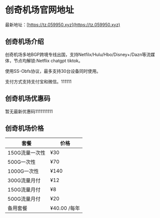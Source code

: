 # 创奇机场官网地址

最新地址：[https://tz.059950.xyz](https://tz.059950.xyz)

## 创奇机场介绍

创奇机场多地BGP跨境专线出国，支持Netfilx/Hulu/Hbo/Disney+/Dazn等流媒体，节点均解锁:Netflix chatgpt tiktok。

使用SS-Obfs协议，最多支持30台设备同时使用。

支付方式支持支付宝和微信。111111

## 创奇机场优惠码

暂无最新优惠码1111111111

## 创奇机场价格

|套餐|价格|
|----|----|
|150G流量一次性|¥30|
|500G一次性|¥70|
|1000G一次性|¥140|
|300G流量月付|¥12|
|150G流量月付|¥8|
|500G流量月付|¥20|
|备用套餐|¥40.00 /每年|


